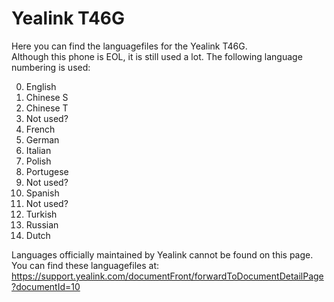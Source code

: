 # Yealink T46G

Here you can find the languagefiles for the Yealink T46G.  
Although this phone is EOL, it is still used a lot. The following language numbering is used:

000. English
001. Chinese S
002. Chinese T
003. Not used?
004. French
005. German
006. Italian
007. Polish
008. Portugese
009. Not used?
010. Spanish
011. Not used?
012. Turkish
013. Russian
014. Dutch

Languages officially maintained by Yealink cannot be found on this page. You can find these languagefiles at: https://support.yealink.com/documentFront/forwardToDocumentDetailPage?documentId=10
